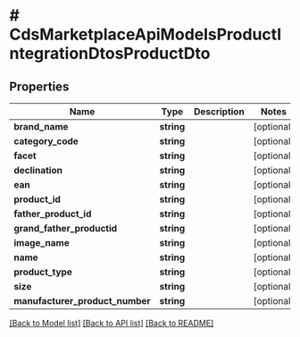# # CdsMarketplaceApiModelsProductIntegrationDtosProductDto

## Properties

Name | Type | Description | Notes
------------ | ------------- | ------------- | -------------
**brand_name** | **string** |  | [optional]
**category_code** | **string** |  | [optional]
**facet** | **string** |  | [optional]
**declination** | **string** |  | [optional]
**ean** | **string** |  | [optional]
**product_id** | **string** |  | [optional]
**father_product_id** | **string** |  | [optional]
**grand_father_productid** | **string** |  | [optional]
**image_name** | **string** |  | [optional]
**name** | **string** |  | [optional]
**product_type** | **string** |  | [optional]
**size** | **string** |  | [optional]
**manufacturer_product_number** | **string** |  | [optional]

[[Back to Model list]](../../README.md#models) [[Back to API list]](../../README.md#endpoints) [[Back to README]](../../README.md)
